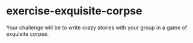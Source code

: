 # exercise-exquisite-corpse
Your challenge will be to write crazy stories with your group in a game of exquisite corpse.
